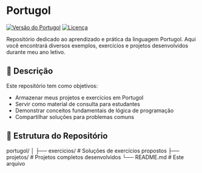 # Portugol 
[![Versão do Portugol](https://img.shields.io/badge/Portugol_Studio-3.0-blue.svg)](https://univali-lite.github.io/Portugol-Studio/)
[![Licença](https://img.shields.io/badge/Licença-MIT-green.svg)](LICENSE)

Repositório dedicado ao aprendizado e prática da linguagem Portugol. Aqui você encontrará diversos exemplos, exercícios e projetos desenvolvidos durante meu ano letivo.

## 📝 Descrição
Este repositório tem como objetivos:
- Armazenar meus projetos e exercícios em Portugol
- Servir como material de consulta para estudantes
- Demonstrar conceitos fundamentais de lógica de programação
- Compartilhar soluções para problemas comuns

## 📂 Estrutura do Repositório
portugol/
│
├── exercicios/ # Soluções de exercícios propostos
├── projetos/ # Projetos completos desenvolvidos
└── README.md # Este arquivo
